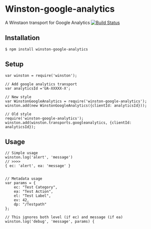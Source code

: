 # Winston-google-analytics

A Winstaon transport for Google Analytics
[![Build Status](https://travis-ci.org/andersjanmyr/winston-google-analytics.svg?branch=master)](https://travis-ci.org/andersjanmyr/winston-google-analytics)

## Installation

```
$ npm install winston-google-analytics
```

## Setup

```
var winston = require('winston');

// Add google analytics transport
var analyticsId ='UA-XXXXX-X';

// New style
var WinstonGoogleAnalytics = require('winston-google-analytics');
winston.add(new WinstonGoogleAnalytics({clientId: analyticsId}));

// Old style
require('winston-google-analytics');
winston.add(winston.transports.googleanalytics, {clientId: analyticsId});
```

## Usage

```
// Simple usage
winston.log('alert', 'message')
// >>>>
{ ec: 'alert', ea: 'message' }


// Metadata usage
var params = {
    ec: "Test Category",
    ea: "Test Action",
    el: "Test Label",
    ev: 42,
    dp: "/Testpath"
};

// This ignores both level (if ec) and message (if ea)
winston.log('debug', 'message', params) {

